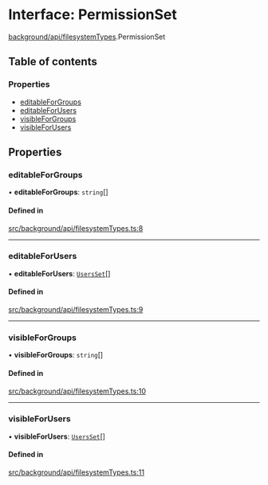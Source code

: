 # Interface: PermissionSet

[background/api/filesystemTypes](../wiki/background.api.filesystemTypes).PermissionSet

## Table of contents

### Properties

- [editableForGroups](../wiki/background.api.filesystemTypes.PermissionSet#editableforgroups)
- [editableForUsers](../wiki/background.api.filesystemTypes.PermissionSet#editableforusers)
- [visibleForGroups](../wiki/background.api.filesystemTypes.PermissionSet#visibleforgroups)
- [visibleForUsers](../wiki/background.api.filesystemTypes.PermissionSet#visibleforusers)

## Properties

### editableForGroups

• **editableForGroups**: `string`[]

#### Defined in

[src/background/api/filesystemTypes.ts:8](https://github.com/ExperimentsByFileFighter/WebApp-PoC-technical-Documentation/blob/5171d3e/src/background/api/filesystemTypes.ts#L8)

___

### editableForUsers

• **editableForUsers**: [`UsersSet`](../wiki/background.api.filesystemTypes.UsersSet)[]

#### Defined in

[src/background/api/filesystemTypes.ts:9](https://github.com/ExperimentsByFileFighter/WebApp-PoC-technical-Documentation/blob/5171d3e/src/background/api/filesystemTypes.ts#L9)

___

### visibleForGroups

• **visibleForGroups**: `string`[]

#### Defined in

[src/background/api/filesystemTypes.ts:10](https://github.com/ExperimentsByFileFighter/WebApp-PoC-technical-Documentation/blob/5171d3e/src/background/api/filesystemTypes.ts#L10)

___

### visibleForUsers

• **visibleForUsers**: [`UsersSet`](../wiki/background.api.filesystemTypes.UsersSet)[]

#### Defined in

[src/background/api/filesystemTypes.ts:11](https://github.com/ExperimentsByFileFighter/WebApp-PoC-technical-Documentation/blob/5171d3e/src/background/api/filesystemTypes.ts#L11)
